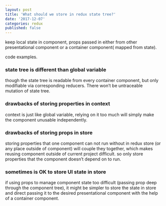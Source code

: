 ```yaml
---
layout: post
title: 'What should we store in redux state tree?'
date: '2017-12-07'
categories: redux
published: false
---
```


keep local state in component, props passed in either from other presentational component or a container component( mapped from state).

code examples.

### state tree is different than global variable
though the state tree is readable from every container component, but only modifiable via corresponding reducers. There won’t be untraceable mutation of state tree.

### drawbacks of storing properties in  context
context is just like global variable, relying on it too much will simply make the component unusable independently.

### drawbacks of storing props in store
storing properties that one component can not run without in redux store (or any place outside of component) will couple they together, which makes reusing component outside of current project difficult.
so only store properties that the component doesn’t depend on to run.

### sometimes is OK to store UI state in store
if using props to manage component state too difficult (passing prop deep through the component tree), it might be simpler to store the state in store and direct passing it to the desired presentational component with the help of a container component.
